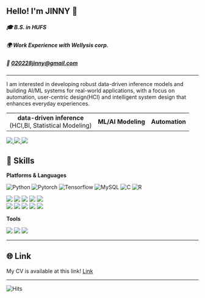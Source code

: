 ## Hello! I'm JINNY 👋

##### 🎓 B.S. in HUFS
##### 🌍 Work Experience with Wellysis corp.
##### 📧 020228jinny@gmail.com

---

I am interested in developing robust data-driven inference models and building AI/ML systems for real-world applications, with a focus on automation, user-centric design(HCI) and intelligent system design that enhances everyday experiences.

<table>
  <tr>
    <td align="center"><b>data-driven inference</b><br>(HCI,BI, Statistical Modeling)</td>
    <td align="center"><b>ML/AI Modeling</b></td>
    <td align="center"><b>Automation</b></td>
  </tr>
</table>

<p align="left">
  <a href="https://plump-krill-86e.notion.site/Portfolio-2924b10395a84814858838f6215ae6bd?pvs=4">
    <img src="https://img.shields.io/badge/Notion-%23000000?style=for-the-badge&logo=notion&logoColor=white"/>
  </a>
  <a href="mailto:020228jinny@gmail.com">
    <img src="https://img.shields.io/badge/Gmail-D14836?style=for-the-badge&logo=gmail&logoColor=white"/>
  </a>
  <a href="https://www.linkedin.com/in/jiin-kim-1928b331a/">
    <img src="https://img.shields.io/badge/LinkedIn-0077B5?style=for-the-badge&logo=linkedin&logoColor=white"/>
  </a>
</p>


## 💪 Skills

**Platforms & Languages**  

![Python](https://img.shields.io/badge/Python-3776AB?style=for-the-badge&logo=python&logoColor=white)
![Pytorch](https://img.shields.io/badge/Pytorch-EE4C2C?style=for-the-badge&logo=pytorch&logoColor=white)
![Tensorflow](https://img.shields.io/badge/TensorFlow-FF6F00?style=for-the-badge&logo=tensorflow&logoColor=white)
![MySQL](https://img.shields.io/badge/MySQL-4479A1?style=for-the-badge&logo=mysql&logoColor=white)
![C](https://img.shields.io/badge/C-3776AB?style=for-the-badge&logo=c&logoColor=white)
![R](https://img.shields.io/badge/R-276DC3?style=for-the-badge&logo=r&logoColor=white)

<p align="left">
  <img src="https://img.shields.io/badge/HTML5-E34F26?style=for-the-badge&logo=html5&logoColor=white"/>
  <img src="https://img.shields.io/badge/CSS3-1572B6?style=for-the-badge&logo=css3&logoColor=white"/>
  <img src="https://img.shields.io/badge/JavaScript-F7DF1E?style=for-the-badge&logo=javascript&logoColor=black"/>
  <img src="https://img.shields.io/badge/ReactNative-20232A?style=for-the-badge&logo=react&logoColor=61DAFB"/>
  <img src="https://img.shields.io/badge/Node.js-43853D?style=for-the-badge&logo=node.js&logoColor=white"/>
  <br>
  <img src="https://img.shields.io/badge/Android-3DDC84?style=for-the-badge&logo=android&logoColor=white"/>
  <img src="https://img.shields.io/badge/iOS-000000?style=for-the-badge&logo=ios&logoColor=white"/>
  <img src="https://img.shields.io/badge/Expo-000020?style=for-the-badge&logo=expo&logoColor=white"/>
  <img src="https://img.shields.io/badge/Firebase-FFCA28?style=for-the-badge&logo=firebase&logoColor=black"/>
  <img src="https://img.shields.io/badge/Git-F05032?style=for-the-badge&logo=git&logoColor=white"/>
  <br>
</p>


**Tools**  
<p align="left">
  <img src="https://img.shields.io/badge/Firebase-FFCA28?style=for-the-badge&logo=firebase&logoColor=black"/>
  <img src="https://img.shields.io/badge/Git-F05032?style=for-the-badge&logo=git&logoColor=white"/>
  <img src="https://img.shields.io/badge/Expo-000020?style=for-the-badge&logo=expo&logoColor=white"/>
  <br>
</p>


---


## 🌐 Link 

My CV is available at this link!
[Link](https://plump-krill-86e.notion.site/Portfolio-2924b10395a84814858838f6215ae6bd?pvs=4)


---

![Hits](https://hits.seeyoufarm.com/api/count/incr/badge.svg?url=https://github.com/jiinkim-maker/jiinkim-maker)

